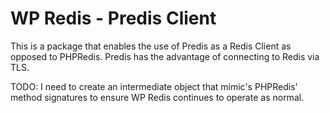 # WP Redis - Predis Client

This is a package that enables the use of Predis as a Redis Client as opposed to PHPRedis. Predis has the advantage of connecting to Redis via TLS.

TODO: I need to create an intermediate object that mimic's PHPRedis' method signatures to ensure WP Redis continues to operate as normal.

